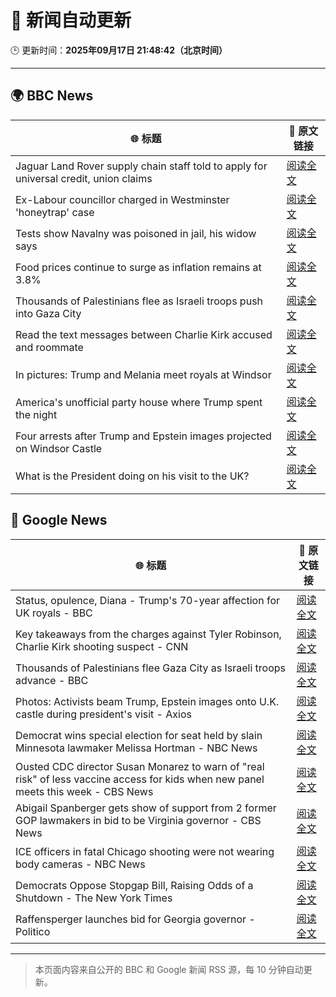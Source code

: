 # 🧠 新闻自动更新

🕒 更新时间：**2025年09月17日 21:48:42（北京时间）**

---

## 🌍 BBC News

| 🌐 标题 | 🔗 原文链接 |
|--------|-------------|
| Jaguar Land Rover supply chain staff told to apply for universal credit, union claims | [阅读全文](https://www.bbc.com/news/articles/c784nwvj1l3o?at_medium=RSS&at_campaign=rss) |
| Ex-Labour councillor charged in Westminster 'honeytrap' case | [阅读全文](https://www.bbc.com/news/articles/cn76dr2jm0ko?at_medium=RSS&at_campaign=rss) |
| Tests show Navalny was poisoned in jail, his widow says | [阅读全文](https://www.bbc.com/news/articles/c5ye0x28vzqo?at_medium=RSS&at_campaign=rss) |
| Food prices continue to surge as inflation remains at 3.8% | [阅读全文](https://www.bbc.com/news/articles/cderznjj4r7o?at_medium=RSS&at_campaign=rss) |
| Thousands of Palestinians flee as Israeli troops push into Gaza City | [阅读全文](https://www.bbc.com/news/articles/cx270y1rgzeo?at_medium=RSS&at_campaign=rss) |
| Read the text messages between Charlie Kirk accused and roommate | [阅读全文](https://www.bbc.com/news/articles/c99g1e0z2ero?at_medium=RSS&at_campaign=rss) |
| In pictures: Trump and Melania meet royals at Windsor | [阅读全文](https://www.bbc.com/news/articles/c4gqd70v496o?at_medium=RSS&at_campaign=rss) |
| America's unofficial party house where Trump spent the night | [阅读全文](https://www.bbc.com/news/articles/cn0x2vxl7gjo?at_medium=RSS&at_campaign=rss) |
| Four arrests after Trump and Epstein images projected on Windsor Castle | [阅读全文](https://www.bbc.com/news/articles/c78n455mj08o?at_medium=RSS&at_campaign=rss) |
| What is the President doing on his visit to the UK? | [阅读全文](https://www.bbc.com/news/articles/c8rynvlm6zjo?at_medium=RSS&at_campaign=rss) |

## 📰 Google News

| 🌐 标题 | 🔗 原文链接 |
|--------|-------------|
| Status, opulence, Diana - Trump's 70-year affection for UK royals - BBC | [阅读全文](https://news.google.com/rss/articles/CBMiWkFVX3lxTFBOOXlKX2tpSHFINlNMMFl1VklfRmJIYkpCN25wV2VzWHpzZTQ2U2QzUmN1SlZOcURfYVYyeGhoYThmeWx3Z1dreWdRMGxYSTNzbnk1MGFkX3JKd9IBX0FVX3lxTE84T0tadzNqLVVDdDJVU0JYTU80QjNlZUFFVEUtdWhFZl9rTDNnYVZLVXM4VlRRMWVjc3hqSVFJWnVGMkNDUENjRlI0aEtKdENRRjFlOGZOdU51WlluSnJZ?oc=5) |
| Key takeaways from the charges against Tyler Robinson, Charlie Kirk shooting suspect - CNN | [阅读全文](https://news.google.com/rss/articles/CBMickFVX3lxTFBQNVdhQUthVjk2VUNlUWFxNHhVbXM3UTJhZ183YjhBLW9hcl9OQU1lZVg2T2pTdnluNHlKMFZoWnIxQXIwamtoNmZ2OTRuTEgtTVNRQ2VWZ3RUY3RRYzczWXdzSEFkbUdySXZrYXhUNUpTZw?oc=5) |
| Thousands of Palestinians flee Gaza City as Israeli troops advance - BBC | [阅读全文](https://news.google.com/rss/articles/CBMiWkFVX3lxTFB3Sk52V05lX09WOTQ4ekREZXhVRjFXcDc0RkF4Q3Rhd0gyYkQ3OUUtMmc4MmJWSGhvRWZMRFhWWWFiS0h5R08zamtqYVlMNTdxRVRaLVhGTVU4d9IBX0FVX3lxTE9OSlhFLVA0Tk8yNHRweThnR2hhX0hwa1d2T1FzVU1GYTE2ODlRZE8yX3lJU1Q2b19iS3BYT0gzSm1wVzNfQWRYQlpUSm5OanJDZzZRUVgteGFxeE5zMnow?oc=5) |
| Photos: Activists beam Trump, Epstein images onto U.K. castle during president's visit - Axios | [阅读全文](https://news.google.com/rss/articles/CBMikAFBVV95cUxNM1RCTVg2WUtuUzlBejl6cGI1Ty1seDU1RXY3V2NEUXdfUk80MjFGR2JvbmF5M2JNYjhMbmxFTUJyMHowVGVmZVhjbzFUQ3lSRjZBOUVwN1pUNnlfVWJuWUdvZG9QbnRtcUpac3V5S01NSF9sd2ZmS0NMR1ZOOVhOM2ptUGQ5OEFTa3lzWWhUUjI?oc=5) |
| Democrat wins special election for seat held by slain Minnesota lawmaker Melissa Hortman - NBC News | [阅读全文](https://news.google.com/rss/articles/CBMiuwFBVV95cUxOdW1MdGppQ0R3d3BFMkhfUU5UMmtLRVdDSXIxaWVfVExxQmtOb0x5dnFzcWdhaHowakFPbkQwYndnOGJzLVY1LUZPaXZ2NVBxZTE3TGl2THNrVUlBWE5DeUxlRmNyRnNzaGZiS2o1X0ZiWFpPbHFEbHZ1eTRyMGtma05BTEs1NTczdU0waDAtazRuZTlrMlVRdEdVQjFINEptdW5CS0ZPNlZuRjRMdnlIX1RqdW15WEVQSFNF0gFWQVVfeXFMUEZFM3BoaFQ1RkVqb3V1bjZYZEpPU1U4MDlZMHRDRVh4U28wZmhUN2tOWGcyNFhwSE5NYjBRZVNKN09NRDd4R0Z1bTBtRlVXbkQtRXgzZVE?oc=5) |
| Ousted CDC director Susan Monarez to warn of "real risk" of less vaccine access for kids when new panel meets this week - CBS News | [阅读全文](https://news.google.com/rss/articles/CBMikgFBVV95cUxOcGhNeVdzaFdVSzE0TUlJRnF5cjFGcFZ1SDQ5ZExISW1EQ2J1VnhQM0tpX3BNVVA4M1B6ZW4zY3VoQU82UmVKT3RHV25DRzdEUTNWRm02V09JZlVpdlpTXzViLWVXMzNZWnVyQVhvLXF5am5tQjBGX19Dd3VfYlNORUlkMnR1Z3JaREpaSFV5UE1ZZ9IBlwFBVV95cUxQa2tnR1lXcWo2bUJuVzk0N3hqOHFQUTlJRXpsdzR3Z1ROQmRQMlo0N1Nubi02NTNkTUVyQVJNWWpJSV8tLVpkTkFzalVHc3BPSnQzbS01LVQ1b2NYdEs3VGl2eVNJUnU1eDAxT1hDX3V1c2haamw5X3Vtc1ZSakhLWkRuZTBTcTBEbE4yUjd3elVJWkk4aWRF?oc=5) |
| Abigail Spanberger gets show of support from 2 former GOP lawmakers in bid to be Virginia governor - CBS News | [阅读全文](https://news.google.com/rss/articles/CBMingFBVV95cUxPMnY0dDVGWEVsc0pDUUFkLWJabV8zMGxaejVyZnJqQ1ZtVzFtd1NWX2xhN0I4WDJUQm43Rm9Jc0xTajVtbDdRN0Fjd3JKZ3N0REFITExpUUJvSzR0al9kWDU0dWRaVDBITEJ0YkNCdEtlSGJicERDTF8xcS1fU0plSXllUk5rUGxZdHZlNzdyY0JHRDhFemREMnZ3bWVfQdIBowFBVV95cUxPTGpEdWxJenZ6aWV4NmRVekt5d1NiMWhFblhkUzlhWk82MlBoMnR5dlRqWTZCMFozM1k4d2x4UVNNM2ptdGxQUzFaYXU2dWJFV0ZDQ2R1N3B4UFdySUtHU2RKM2tIQUp5T0M4QWJ3NkR1OVRJRzc0Nk1xOXhfVnBCSGkyVUpSTUlZT0JlenVtWURPMmVMbDBYQWh3UlU5YWNJd2pB?oc=5) |
| ICE officers in fatal Chicago shooting were not wearing body cameras - NBC News | [阅读全文](https://news.google.com/rss/articles/CBMirAFBVV95cUxONUtvZkg2SmV2MEgzR0Nrek9WX1BQZXNrVU1pUTJxT2pvWmgxNU5wdFUtMHJNYUNjMFBtX29DMGpSSTkycHhzMzNKTTRPY3c3OXV2c2lHOUtuSkp5SzNScmlQcXR1X3dHWWt5bF9kcHR4dEpHRU1UVVFJU1g3dWhmdGxYZ3pBY0Z5ZDRVQllDNEtmYXU5cHA2b1ZmeTU3c0dZa21CdTJ4eUNTNldu0gFWQVVfeXFMTVV5U2dTZUlLc1lveFJac3l4cUZKbWp4dXpBR0x1S1pKajZTR2ZBbEY4a3hMcmVaaVJFMWVGSGVOZ2NqMmlNZkxNQ1V4ZlRiT1ZRTDluaHc?oc=5) |
| Democrats Oppose Stopgap Bill, Raising Odds of a Shutdown - The New York Times | [阅读全文](https://news.google.com/rss/articles/CBMiiwFBVV95cUxNRkZsMjhVQ2RzNC1HeUZuTXlqWEIwalIwcURhdHVoWjhKaks1dEVKaVB2bHVfbHlJLTMtSkk4U1hkZEItYk5GOHJPV0V4UVpPUS1MVVFvQ3Nvd2ViZXpvX0U1RVpLQlRoQW1VWGFfSlFtQ0U5Y0N4RFhoR1ZncFFsZk1vQlFRODRtbHFZ?oc=5) |
| Raffensperger launches bid for Georgia governor - Politico | [阅读全文](https://news.google.com/rss/articles/CBMijgFBVV95cUxQRDR5WDVLX1B1UnpYYlRqZTdSVGg3MERsZGhqR1NId3ljV2N2NzFYa3FJbm9xZGhvV3BsMVhxdHNlX3J6UTIxRkQ0MmhkWXd6TzJrNXFmRHRoekxMTzhBempjWFQ5THlRWkhQUUIyaWRmUExjSmxQNTRUTlhxVHlmbnNGSFpQMnVlLXg1OE1B?oc=5) |

---
> 本页面内容来自公开的 BBC 和 Google 新闻 RSS 源，每 10 分钟自动更新。